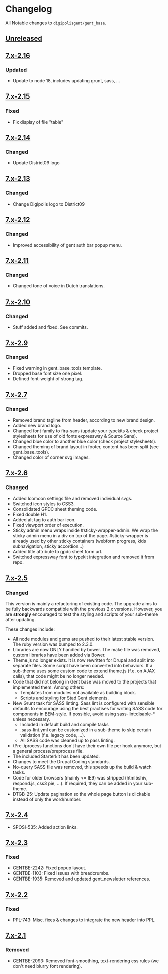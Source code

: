 # Changelog
All Notable changes to `digipolisgent/gent_base`.




## [Unreleased]

## [7.x-2.16]
### Updated

* Update to node 18, includes updating grunt, sass, ...

## [7.x-2.15]
### Fixed

* Fix display of file "table"

## [7.x-2.14]
### Changed

* Update District09 logo

## [7.x-2.13]
### Changed

* Change Digipolis logo to District09

## [7.x-2.12]
### Changed

* Improved accessibility of gent auth bar popup menu.

## [7.x-2.11]
### Changed

* Changed tone of voice in Dutch translations.

## [7.x-2.10]
### Changed

* Stuff added and fixed. See commits.

## [7.x-2.9]
### Changed

* Fixed warning in gent_base_tools template.
* Dropped base font size one pixel.
* Defined font-weight of strong tag.

## [7.x-2.7]
### Changed

* Removed brand tagline from header, according to new brand design.
* Added new brand logo.
* Changed font family to fira-sans (update your typekits & check project stylesheets for use of old fonts expressway & Source Sans).
* Changed blue color to another blue color (check project stylesheets).
* Changed theming of brand layout in footer, content has been split (see gent_base_tools).
* Changed color of corner svg images.


## [7.x-2.6]
### Changed

* Added Icomoon settings file and removed individual svgs.
* Switched icon styles to CSS3.
* Consolidated GPDC sheet theming code.
* Fixed double H1.
* Added alt tag to auth bar icon.
* Fixed viewport order of execution.
* Sticky admin menu wraps inside #sticky-wrapper-admin.
   We wrap the sticky admin menu in a div on top of the page. #sticky-wrapper is already used by other
   sticky containers (webform progress, kids subnavigation, sticky accordion...)
* Added title attribute to gpdc sheet form url.
* Switched expressway font to typekit integration and removed it from repo.


## [7.x-2.5]
### Changed
This version is mainly a refactoring of existing code. The upgrade aims to be fully backwards compatible with the
previous 2.x versions.
However, you are **strongly** encouraged to test the styling and scripts of your sub-theme after updating.

These changes include:
* All node modules and gems are pushed to their latest stable version. The ruby version was bumped to 2.3.0.
* Libraries are now ONLY handled by bower. The make file was removed, custom libraries have been added via Bower.
* Theme.js no longer exists. It is now rewritten for Drupal and split into separate files. Some script have been
   converted into behaviors. If a sub-theme uses some custom code to extend theme.js (f.e. on AJAX calls), that code
   might be no longer needed.
* Code that did not belong in Gent base was moved to the projects that implemented them. Among others:
  * Templates from modules not available as building block.
  * Scripts and styling for Stad Gent elements.
* New Grunt task for SASS linting. Sass lint is configured with sensible defaults to encourage using the best practises
  for writing SASS code for components in BEM-style. If possible, avoid using sass-lint:disable-* unless necessary.
  * Included in default build and compile tasks
  * .sass-lint.yml can be customized in a sub-theme to skip certain validation (f.e. legacy code, ...).
  * All SASS code was cleaned up to pass linting.
* (Pre-)process functions don't have their own file per hook anymore, but a general process/preprocess file.
* The included Starterkit has been updated.
* Changes to meet the Drupal Coding standards.
* No-query SASS file was removed, this speeds up the build & watch tasks.
* Code for older browsers (mainly <= IE9) was stripped (html5shiv, respond.js, css3 pie, ...). If required, they can be
  added in your sub-theme.
* DTGB-25: Update pagination so the whole page button is clickable instead of only the word/number.



## [7.x-2.4]
* SPOSI-535: Added action links.



## [7.x-2.3]
### Fixed
* GENTBE-2242: Fixed popup layout.
* GENTBE-1103: Fixed issues with breadcrumbs.
* GENTBE-1935: Removed and updated gent_newsletter references.



## [7.x-2.2]
### Fixed
* PPL-743: Misc. fixes & changes to integrate the new header into PPL.



## [7.x-2.1]
### Removed
* GENTBE-2093: Removed font-smoothing, text-rendering css rules (we don't need blurry font rendering).


[Unreleased]: https://github.com/StadGent/drupal_theme_gent-base/compare/7.x-2.x...7.x-2.x-dev
[7.x-2.16]: https://github.com/StadGent/drupal_theme_gent-base/compare/7.x-2.15...7.x-2.16
[7.x-2.15]: https://github.com/StadGent/drupal_theme_gent-base/compare/7.x-2.14...7.x-2.15
[7.x-2.14]: https://github.com/StadGent/drupal_theme_gent-base/compare/7.x-2.13...7.x-2.14
[7.x-2.13]: https://github.com/StadGent/drupal_theme_gent-base/compare/7.x-2.12...7.x-2.13
[7.x-2.12]: https://github.com/StadGent/drupal_theme_gent-base/compare/7.x-2.11...7.x-2.12
[7.x-2.11]: https://github.com/StadGent/drupal_theme_gent-base/compare/7.x-2.10...7.x-2.11
[7.x-2.10]: https://github.com/StadGent/drupal_theme_gent-base/compare/7.x-2.9...7.x-2.10
[7.x-2.9]: https://github.com/StadGent/drupal_theme_gent-base/compare/7.x-2.8...7.x-2.9
[7.x-2.8]: https://github.com/StadGent/drupal_theme_gent-base/compare/7.x-2.7...7.x-2.8
[7.x-2.7]: https://github.com/StadGent/drupal_theme_gent-base/compare/7.x-2.6...7.x-2.7
[7.x-2.6]: https://github.com/StadGent/drupal_theme_gent-base/compare/7.x-2.5...7.x-2.6
[7.x-2.5]: https://github.com/StadGent/drupal_theme_gent-base/compare/7.x-2.4...7.x-2.5
[7.x-2.4]: https://github.com/StadGent/drupal_theme_gent-base/compare/7.x-2.3...7.x-2.4
[7.x-2.3]: https://github.com/StadGent/drupal_theme_gent-base/compare/7.x-2.2...7.x-2.3
[7.x-2.2]: https://github.com/StadGent/drupal_theme_gent-base/compare/7.x-2.1...7.x-2.2
[7.x-2.1]: https://github.com/StadGent/drupal_theme_gent-base/tree/7.x-2.1

